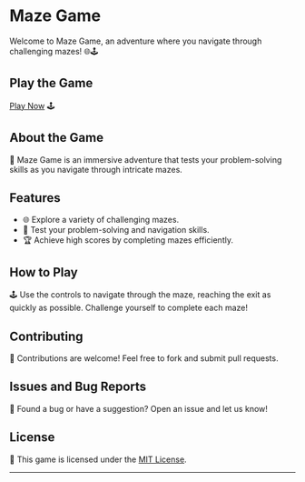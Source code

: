 # Maze Game

Welcome to Maze Game, an adventure where you navigate through challenging mazes! 🌐🕹️

## Play the Game

[Play Now](https://aryan0-1maurya.github.io/Maze-game/) 🕹️

## About the Game

📜 Maze Game is an immersive adventure that tests your problem-solving skills as you navigate through intricate mazes.

## Features

- 🌐 Explore a variety of challenging mazes.
- 🚀 Test your problem-solving and navigation skills.
- 🏆 Achieve high scores by completing mazes efficiently.

## How to Play

🕹️ Use the controls to navigate through the maze, reaching the exit as quickly as possible. Challenge yourself to complete each maze!


## Contributing

🤝 Contributions are welcome! Feel free to fork and submit pull requests.

## Issues and Bug Reports

🐛 Found a bug or have a suggestion? Open an issue and let us know!

## License

📄 This game is licensed under the [MIT License](LICENSE).

---
